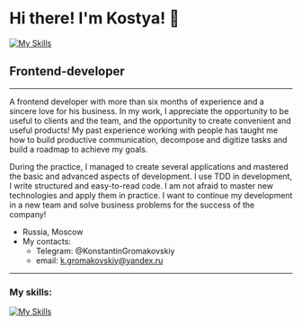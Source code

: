 # Hi there! I'm Kostya! 👋

[![My Skills](https://skillicons.dev/icons?i=aws,gcp,azure,react,vue,flutter&perline=3)](https://skillicons.dev)

## Frontend-developer 
---
A frontend developer with more than six months of experience and a sincere love for his business. In my work, I appreciate the opportunity to be useful to clients and the team, and the opportunity to create convenient and useful products! My past experience working with people has taught me how to build productive communication, decompose and digitize tasks and build a roadmap to achieve my goals.

During the practice, I managed to create several applications and mastered the basic and advanced aspects of development. I use TDD in development, I write structured and easy-to-read code. I am not afraid to master new technologies and apply them in practice.
I want to continue my development in a new team and solve business problems for the success of the company!

* Russia, Moscow
* My contacts:
  * Telegram: @KonstantinGromakovskiy
  * email: k.gromakovskiy@yandex.ru
 ---
 
### My skills: 
[![My Skills](https://skillicons.dev/icons?i=js,html,css,jest,nodejs,react,webpack,bootstrap,jquery,git,github,linux&perline=3])](https://skillicons.dev)

<!--
**Konstantin-Gromakovskiy/Konstantin-Gromakovskiy** is a ✨ _special_ ✨ repository because its `README.md` (this file) appears on your GitHub profile.

Here are some ideas to get you started:

- 🔭 I’m currently working on ...
- 🌱 I’m currently learning ...
- 👯 I’m looking to collaborate on ...
- 🤔 I’m looking for help with ...
- 💬 Ask me about ...
- 📫 How to reach me: ...
- 😄 Pronouns: ...
- ⚡ Fun fact: ...
-->
